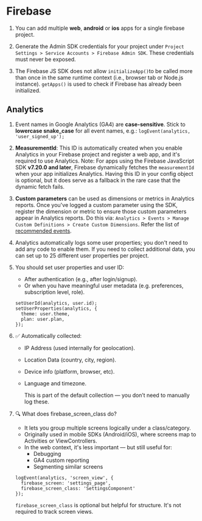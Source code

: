 # Firebase

1.  You can add multiple **web**, **android** or **ios** apps for a single firebase project.

2.  Generate the Admin SDK credentials for your project under `Project Settings > Service Accounts > Firebase Admin SDK`. These credentials must never be exposed.

3.  The Firebase JS SDK does not allow `initializeApp()`to be called more than once in the same runtime context (i.e., browser tab or Node.js instance). `getApps()` is used to check if Firebase has already been initialized.

## Analytics

1.   Event names in Google Analytics (GA4) are **case-sensitive**. Stick to **lowercase snake_case** for all event names, e.g.: `logEvent(analytics, 'user_signed_up');`

2.  **MeasurementId**: This ID is automatically created when you enable Analytics in your Firebase project and register a web app, and it's required to use Analytics. Note: For apps using the Firebase JavaScript SDK **v7.20.0 and later**, Firebase dynamically fetches the `measurementId` when your app initializes Analytics. Having this ID in your config object is optional, but it does serve as a fallback in the rare case that the dynamic fetch fails.

3.  **Custom parameters** can be used as dimensions or metrics in Analytics reports. Once you've logged a custom parameter using the SDK, register the dimension or metric to ensure those custom parameters appear in Analytics reports. Do this via: `Analytics > Events > Manage Custom Definitions > Create Custom Dimensions`. Refer the list of [recommended events](https://support.google.com/analytics/answer/9267735).

4.  Analytics automatically logs some user properties; you don't need to add any code to enable them. If you need to collect additional data, you can set up to 25 different user properties per project.

5.  You should set user properties and user ID:
    - After authentication (e.g., after login/signup).
    - Or when you have meaningful user metadata (e.g. preferences, subscription level, role).

    ```
    setUserId(analytics, user.id);
    setUserProperties(analytics, {
      theme: user.theme,
      plan: user.plan,
    });
    ```

6.  ✅ Automatically collected:
    - IP Address (used internally for geolocation).
    - Location Data (country, city, region).
    - Device info (platform, browser, etc).
    - Language and timezone.

		This is part of the default collection — you don’t need to manually log these.

7.  🔍 What does firebase_screen_class do?
    - It lets you group multiple screens logically under a class/category.
    - Originally used in mobile SDKs (Android/iOS), where screens map to Activities or ViewControllers.
    - In the web context, it's less important — but still useful for:
        - Debugging
        - GA4 custom reporting
        - Segmenting similar screens

    ```
    logEvent(analytics, 'screen_view', {
      firebase_screen: 'settings_page',
      firebase_screen_class: 'SettingsComponent'
    });
    ```

    `firebase_screen_class` is optional but helpful for structure. It's not required to track screen views.
